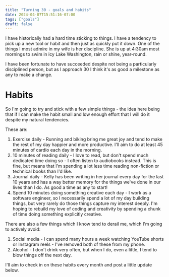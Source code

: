 ```yaml
---
title: "Turning 30 - goals and habits"
date: 2024-04-07T15:51:16-07:00
tags: ["goals"]
draft: false
---
```


I have historically had a hard time sticking to things. I have a tendency to pick up a new tool or habit and then just as quickly put it down. One of the things I most admire in my wife is her discipline. She is up at 4:30am most mornings to swim in icy Lake Washington, rain or shine, year-round.


I have been fortunate to have succeeded despite not being a particularly disciplined person, but as I approach 30 I think it's as good a milestone as any to make a change.


# Habits
So I'm going to try and stick with a few simple things - the idea here being that if I can make the habit small and low enough effort that I will do it despite my natural tendencies.


These are:
1. Exercise daily - Running and biking bring me great joy and tend to make the rest of my day happier and more productive. I'll aim to do at least 45 minutes of cardio each day in the morning.
2. 10 minutes of reading daily - I love to read, but don't spend much dedicated time doing so - I often listen to audiobooks instead. This is fine, but means that I'm spending a lot less time reading non-fiction or technical books than I'd like.
3. Journal daily - Kelly has been writing in her journal every day for the last 10 years and has a way better memory for the things we've done in our lives than I do. As good a time as any to start!
4. Spend 10 minutes doing something creative each day - I work as a software engineer, so I necessarily spend a lot of my day building things, but very rarely do those things capture my interest deeply. I'm hoping to rebuild my love of coding and creativity by spending a chunk of time doing something explicitly creative.


There are also a few things which I know tend to derail me, which I'm going to actively avoid:
1. Social media - I can spend many hours a week watching YouTube shorts or Instagram reels - I've removed both of these from my phone.
2. Alcohol - I don't drink very often, but when I do, even a little, I tend to blow things off the next day.


I'll aim to check in on these habits every month and post a little update below.
